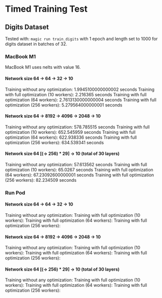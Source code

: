 # Timed Training Test

## Digits Dataset

Tested with: `magic run train_digits` with 1 epoch and length set to 1000 for digits dataset in batches of 32.

### MacBook M1

MacBook M1 uses nelts with value 16.

#### Network size 64 -> 64 -> 32 -> 10

Training without any optimization: 1.9945100000000002 seconds
Training with full optimization (10 workers): 2.216365 seconds
Training with full optimization (64 workers): 2.7613130000000004 seconds
Training with full optimization (256 workers): 5.279564000000001 seconds

#### Network size 64 -> 8192 -> 4096 -> 2048 -> 10

Training without any optimization: 578.785515 seconds
Training with full optimization (10 workers): 652.545959 seconds
Training with full optimization (64 workers): 622.938336 seconds
Training with full optimization (256 workers): 634.539341 seconds

#### Network size 64 [(-> 256) * 29] -> 10 (total of 30 layers)

Training without any optimization: 57.613562 seconds
Training with full optimization (10 workers): 65.0267 seconds
Training with full optimization (64 workers): 67.23092600000001 seconds
Training with full optimization (256 workers): 82.234509 seconds

### Run Pod

#### Network size 64 -> 64 -> 32 -> 10

Training without any optimization: 
Training with full optimization (10 workers): 
Training with full optimization (64 workers): 
Training with full optimization (256 workers): 

#### Network size 64 -> 8192 -> 4096 -> 2048 -> 10

Training without any optimization: 
Training with full optimization (10 workers): 
Training with full optimization (64 workers): 
Training with full optimization (256 workers): 

#### Network size 64 [(-> 256) * 29] -> 10 (total of 30 layers)

Training without any optimization: 
Training with full optimization (10 workers): 
Training with full optimization (64 workers): 
Training with full optimization (256 workers): 
